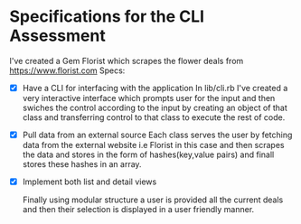 # Specifications for the CLI Assessment
I've created a Gem Florist which scrapes the flower deals from https://www.florist.com
Specs:
- [X] Have a CLI for interfacing with the application
     In lib/cli.rb I've created a very interactive interface which prompts user for the input and
     then swiches the control according to the input by creating an object of that class and transferring control
      to that class to execute the rest of code.
- [X] Pull data from an external source
    Each class serves the user by fetching data from the external website i.e Florist in this case and then scrapes the data and stores in the form of hashes(key,value pairs) and finall stores these hashes in an array.
- [X] Implement both list and detail views

    Finally using modular structure a user is provided all the current deals and then their selection is displayed in a user friendly manner.
